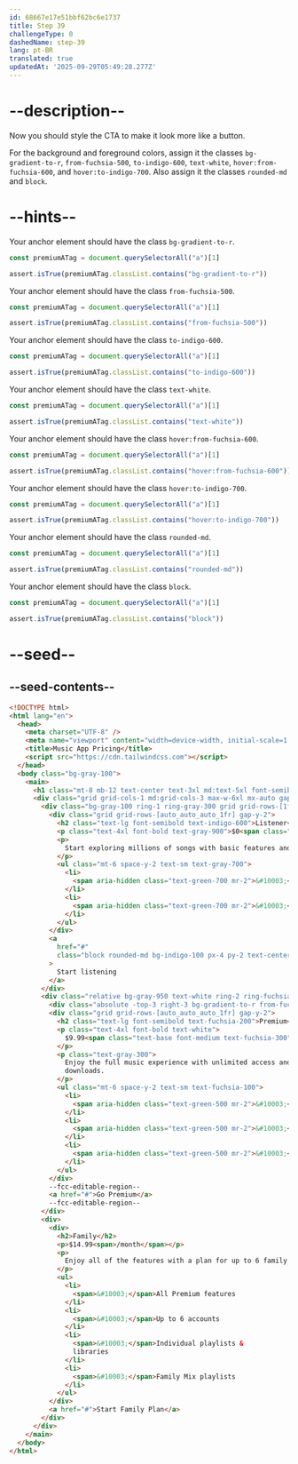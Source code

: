 ```yaml
---
id: 68667e17e51bbf62bc6e1737
title: Step 39
challengeType: 0
dashedName: step-39
lang: pt-BR
translated: true
updatedAt: '2025-09-29T05:49:28.277Z'
---
```


# --description--

Now you should style the CTA to make it look more like a button.

For the background and foreground colors, assign it the classes `bg-gradient-to-r`, `from-fuchsia-500`, `to-indigo-600`, `text-white`, `hover:from-fuchsia-600`, and `hover:to-indigo-700`. Also assign it the classes `rounded-md` and `block`.

# --hints--

Your anchor element should have the class `bg-gradient-to-r`.

```js
const premiumATag = document.querySelectorAll("a")[1]

assert.isTrue(premiumATag.classList.contains("bg-gradient-to-r"))
```

Your anchor element should have the class `from-fuchsia-500`.

```js
const premiumATag = document.querySelectorAll("a")[1]

assert.isTrue(premiumATag.classList.contains("from-fuchsia-500"))
```

Your anchor element should have the class `to-indigo-600`.

```js
const premiumATag = document.querySelectorAll("a")[1]

assert.isTrue(premiumATag.classList.contains("to-indigo-600"))
```

Your anchor element should have the class `text-white`.

```js
const premiumATag = document.querySelectorAll("a")[1]

assert.isTrue(premiumATag.classList.contains("text-white"))
```

Your anchor element should have the class `hover:from-fuchsia-600`.

```js
const premiumATag = document.querySelectorAll("a")[1]

assert.isTrue(premiumATag.classList.contains("hover:from-fuchsia-600"))
```

Your anchor element should have the class `hover:to-indigo-700`.

```js
const premiumATag = document.querySelectorAll("a")[1]

assert.isTrue(premiumATag.classList.contains("hover:to-indigo-700"))
```

Your anchor element should have the class `rounded-md`.

```js
const premiumATag = document.querySelectorAll("a")[1]

assert.isTrue(premiumATag.classList.contains("rounded-md"))
```

Your anchor element should have the class `block`.

```js
const premiumATag = document.querySelectorAll("a")[1]

assert.isTrue(premiumATag.classList.contains("block"))
```

# --seed--

## --seed-contents--

```html
<!DOCTYPE html>
<html lang="en">
  <head>
    <meta charset="UTF-8" />
    <meta name="viewport" content="width=device-width, initial-scale=1.0" />
    <title>Music App Pricing</title>
    <script src="https://cdn.tailwindcss.com"></script>
  </head>
  <body class="bg-gray-100">
    <main>
      <h1 class="mt-8 mb-12 text-center text-3xl md:text-5xl font-semibold text-gray-900">Choose your listening plan</h1>
      <div class="grid grid-cols-1 md:grid-cols-3 max-w-6xl mx-auto gap-8 mt-16">
        <div class="bg-gray-100 ring-1 ring-gray-300 grid grid-rows-[1fr_auto] rounded-xl p-8 gap-6">
          <div class="grid grid-rows-[auto_auto_auto_1fr] gap-y-2">
            <h2 class="text-lg font-semibold text-indigo-600">Listener</h2>
            <p class="text-4xl font-bold text-gray-900">$0<span class="text-base font-medium text-gray-500">/month</span></p>
            <p>
              Start exploring millions of songs with basic features and ads.
            </p>
            <ul class="mt-6 space-y-2 text-sm text-gray-700">
              <li>
                <span aria-hidden class="text-green-700 mr-2">&#10003;</span>Ad-supported streaming
              </li>
              <li>
                <span aria-hidden class="text-green-700 mr-2">&#10003;</span>Curated playlists
              </li>
            </ul>
          </div>
          <a
            href="#"
            class="block rounded-md bg-indigo-100 px-4 py-2 text-center font-semibold text-indigo-700 hover:bg-indigo-200"
          >
            Start listening
          </a>
        </div>
        <div class="relative bg-gray-950 text-white ring-2 ring-fuchsia-500 p-8 grid grid-rows-[1fr_auto] gap-6 rounded-xl scale-105">
          <div class="absolute -top-3 right-3 bg-gradient-to-r from-fuchsia-500 to-indigo-500 rounded-full px-3 py-1 text-xs font-bold text-white">Most Popular</div>
          <div class="grid grid-rows-[auto_auto_auto_1fr] gap-y-2">
            <h2 class="text-lg font-semibold text-fuchsia-200">Premium</h2>
            <p class="text-4xl font-bold text-white">
              $9.99<span class="text-base font-medium text-fuchsia-300">/month</span>
            </p>
            <p class="text-gray-300">
              Enjoy the full music experience with unlimited access and
              downloads.
            </p>
            <ul class="mt-6 space-y-2 text-sm text-fuchsia-100">
              <li>
                <span aria-hidden class="text-green-500 mr-2">&#10003;</span>Ad-free listening
              </li>
              <li>
                <span aria-hidden class="text-green-500 mr-2">&#10003;</span>Offline playback
              </li>
              <li>
                <span aria-hidden class="text-green-500 mr-2">&#10003;</span>Unlimited skips
              </li>
            </ul>
          </div>
          --fcc-editable-region--
          <a href="#">Go Premium</a>
          --fcc-editable-region--
        </div>
        <div>
          <div>
            <h2>Family</h2>
            <p>$14.99<span>/month</span></p>
            <p>
              Enjoy all of the features with a plan for up to 6 family members.
            </p>
            <ul>
              <li>
                <span>&#10003;</span>All Premium features
              </li>
              <li>
                <span>&#10003;</span>Up to 6 accounts
              </li>
              <li>
                <span>&#10003;</span>Individual playlists &
                libraries
              </li>
              <li>
                <span>&#10003;</span>Family Mix playlists
              </li>
            </ul>
          </div>
          <a href="#">Start Family Plan</a>
        </div>
      </div>
    </main>
  </body>
</html>
```
